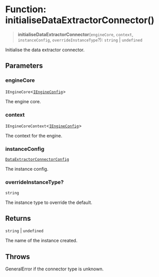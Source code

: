 # Function: initialiseDataExtractorConnector()

> **initialiseDataExtractorConnector**(`engineCore`, `context`, `instanceConfig`, `overrideInstanceType`?): `string` \| `undefined`

Initialise the data extractor connector.

## Parameters

### engineCore

`IEngineCore`\<[`IEngineConfig`](../interfaces/IEngineConfig.md)\>

The engine core.

### context

`IEngineCoreContext`\<[`IEngineConfig`](../interfaces/IEngineConfig.md)\>

The context for the engine.

### instanceConfig

[`DataExtractorConnectorConfig`](../type-aliases/DataExtractorConnectorConfig.md)

The instance config.

### overrideInstanceType?

`string`

The instance type to override the default.

## Returns

`string` \| `undefined`

The name of the instance created.

## Throws

GeneralError if the connector type is unknown.
